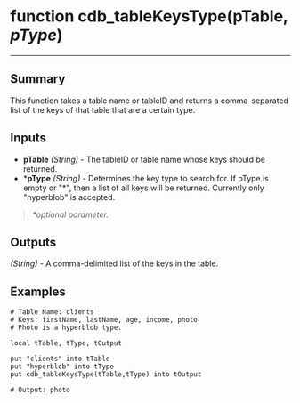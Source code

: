 # function cdb_tableKeysType(pTable, *pType*)
---

## Summary
This function takes a table name or tableID and returns a comma-separated list of the keys of that table that are a certain type.

## Inputs
* **pTable** *(String)* - The tableID or table name whose keys should be returned.
* \***pType** *(String)* - Determines the key type to search for. If pType is empty or "*", then a list of all keys will be returned. Currently only "hyperblob" is accepted.

> _*optional parameter._

## Outputs
*(String)* - A comma-delimited list of the keys in the table.


## Examples
```livecodeserver
# Table Name: clients
# Keys: firstName, lastName, age, income, photo
# Photo is a hyperblob type.

local tTable, tType, tOutput

put "clients" into tTable
put "hyperblob" into tType
put cdb_tableKeysType(tTable,tType) into tOutput

# Output: photo
```